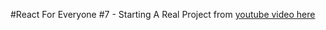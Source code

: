 #React For Everyone #7 - Starting A Real Project
from [youtube video here](https://www.youtube.com/watch?v=qdOKkK0YBYM)